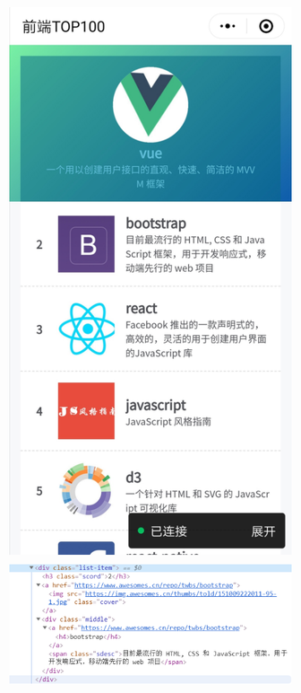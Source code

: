 ![真机效果](https://raw.githubusercontent.com/xunzhanggzl/top100/master/%E7%9C%9F%E6%9C%BA%E6%95%88%E6%9E%9C.jpg)

![网页上的div格式](https://raw.githubusercontent.com/xunzhanggzl/top100/master/div.png)